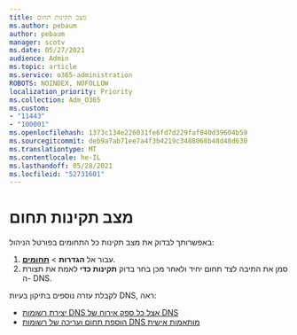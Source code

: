 ```yaml
---
title: מצב תקינות תחום
ms.author: pebaum
author: pebaum
manager: scotv
ms.date: 05/27/2021
audience: Admin
ms.topic: article
ms.service: o365-administration
ROBOTS: NOINDEX, NOFOLLOW
localization_priority: Priority
ms.collection: Adm_O365
ms.custom:
- "11443"
- "100001"
ms.openlocfilehash: 1373c134e226031fe6fd7d229faf040d39604b59
ms.sourcegitcommit: deb9a7ab71ee7a4f3b4219c3488068b48d48d630
ms.translationtype: MT
ms.contentlocale: he-IL
ms.lasthandoff: 05/28/2021
ms.locfileid: "52731601"
---
```

# <a name="domain-health-status"></a>מצב תקינות תחום

באפשרותך לבדוק את מצב תקינות כל התחומים בפורטל הניהול:

1. עבור אל **הגדרות**  >  [**תחומים**](https://portal.microsoft.com/Adminportal/Home?ref=/Domains).
1. סמן את התיבה לצד תחום יחיד ולאחר מכן בחר בדוק **תקינות כדי** לאמת את תצורת ה- DNS.

לקבלת עזרה נוספים בתיקון בעיות DNS, ראה:

- [יצירת רשומות DNS אצל כל ספק אירוח של DNS](/microsoft-365/admin/get-help-with-domains/create-dns-records-at-any-dns-hosting-provider)
- [הוספת תחום ועריכה של רשומות DNS מותאמות אישית](/microsoft-365/admin/setup/add-domain)